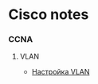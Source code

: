 # Cisco notes

### CCNA

1. VLAN

    - [Настройка VLAN](https://github.com/damh66/cisco/blob/main/vlan/setup.md)

</details>



